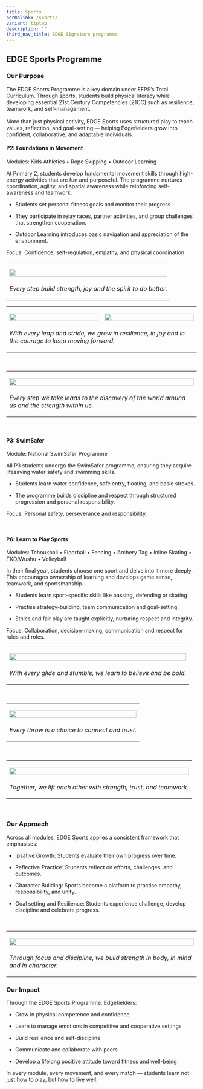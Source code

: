 ```yaml
---
title: Sports
permalink: /sports/
variant: tiptap
description: ""
third_nav_title: EDGE Signature programme
---
```

<h2>EDGE Sports Programme</h2>
<h3>Our Purpose</h3>
<p>The EDGE Sports Programme is a key domain under EFPS’s Total Curriculum.
Through sports, students build physical literacy while developing essential
21st Century Competencies (21CC) such as resilience, teamwork, and self-management.
<br>
<br>More than just physical activity, EDGE Sports uses structured play to
teach values, reflection, and goal-setting — helping Edgefielders grow
into confident, collaborative, and adaptable individuals.</p>
<p></p>
<h4>P2: Foundations in Movement</h4>
<p>Modules: Kids Athletics • Rope Skipping • Outdoor Learning</p>
<p>At Primary 2, students develop fundamental movement skills through high-energy
activities that are fun and purposeful. The programme nurtures coordination,
agility, and spatial awareness while reinforcing self-awareness and teamwork.</p>
<ul data-tight="true" class="tight">
<li>
<p>Students set personal fitness goals and monitor their progress.</p>
</li>
<li>
<p>They participate in relay races, partner activities, and group challenges
that strengthen cooperation.</p>
</li>
<li>
<p>Outdoor Learning introduces basic navigation and appreciation of the environment.</p>
</li>
</ul>
<p>Focus: Confidence, self-regulation, empathy, and physical coordination.
<br>
</p>
<table style="minWidth: 25px">
<colgroup>
<col>
</colgroup>
<tbody>
<tr>
<td rowspan="1" colspan="1">
<p></p>
<div class="isomer-image-wrapper">
<img style="width: 100%" height="auto" width="100%" alt="" src="/images/Every_step_build_strength__joy_and_the_spirit_to_do_better.jpg">
</div>
</td>
</tr>
<tr>
<td rowspan="1" colspan="1">
<p><em>Every step build strength, joy and the spirit to do better.</em>
<br>
</p>
</td>
</tr>
</tbody>
</table>
<table style="minWidth: 50px">
<colgroup>
<col>
<col>
</colgroup>
<tbody>
<tr>
<td rowspan="1" colspan="1">
<p></p>
<div class="isomer-image-wrapper">
<img style="width: 100%" height="auto" width="100%" alt="" src="/images/With_every_leap_and_stride__we_grow_in_resilience__in_joy_and_in_the_courage_to_keep_moving_forward_1.jpg">
</div>
</td>
<td rowspan="1" colspan="1">
<p></p>
<div class="isomer-image-wrapper">
<img style="width: 100%" height="auto" width="100%" alt="" src="/images/With_every_leap_and_stride__we_grow_in_resilience__in_joy_and_in_the_courage_to_keep_moving_forward_2.jpg">
</div>
</td>
</tr>
<tr>
<td rowspan="1" colspan="2">
<p><em>With every leap and stride, we grow in resilience, in joy and in the courage to keep moving forward.</em>
</p>
</td>
</tr>
</tbody>
</table>
<p>&nbsp;</p>
<table style="minWidth: 25px">
<colgroup>
<col>
</colgroup>
<tbody>
<tr>
<td rowspan="1" colspan="1">
<p></p>
<div class="isomer-image-wrapper">
<img style="width: 100%" height="auto" width="100%" alt="" src="/images/Every_step_we_take_leads_to_the_discovery_of_the_world_around_us_and_the_strength_within_us.png">
</div>
</td>
</tr>
<tr>
<td rowspan="1" colspan="1">
<p><em>Every step we take leads to the discovery of the world around us and the strength within us.</em>
</p>
</td>
</tr>
</tbody>
</table>
<p>&nbsp;</p>
<h4>P3: SwimSafer</h4>
<p>Module: National SwimSafer Programme</p>
<p>All P3 students undergo the SwimSafer programme, ensuring they acquire
lifesaving water safety and swimming skills.</p>
<ul data-tight="true" class="tight">
<li>
<p>Students learn water confidence, safe entry, floating, and basic strokes.</p>
</li>
<li>
<p>The programme builds discipline and respect through structured progression
and personal responsibility.</p>
</li>
</ul>
<p>Focus: Personal safety, perseverance and responsibility.</p>
<p>&nbsp;</p>
<h4>P6: Learn to Play Sports</h4>
<p>Modules: Tchoukball • Floorball • Fencing • Archery Tag • Inline Skating
• TKD/Wushu • Volleyball</p>
<p>In their final year, students choose one sport and delve into it more
deeply. This encourages ownership of learning and develops game sense,
teamwork, and sportsmanship.</p>
<ul data-tight="true" class="tight">
<li>
<p>Students learn sport-specific skills like passing, defending or skating.</p>
</li>
<li>
<p>Practise strategy-building, team communication and goal-setting.</p>
</li>
<li>
<p>Ethics and fair play are taught explicitly, nurturing respect and integrity.</p>
</li>
</ul>
<p>Focus: Collaboration, decision-making, communication and respect for rules
and roles.
<br>
</p>
<table style="minWidth: 25px">
<colgroup>
<col>
</colgroup>
<tbody>
<tr>
<td rowspan="1" colspan="1">
<p></p>
<div class="isomer-image-wrapper">
<img style="width: 100%" height="auto" width="100%" alt="" src="/images/With_every_glide_and_stumble__we_learn_to_believe_and_be_bold_.jpg">
</div>
</td>
</tr>
<tr>
<td rowspan="1" colspan="1">
<p><em>With every glide and stumble, we learn to believe and be bold.</em>
</p>
</td>
</tr>
</tbody>
</table>
<p>&nbsp;</p>
<table style="minWidth: 25px">
<colgroup>
<col>
</colgroup>
<tbody>
<tr>
<td rowspan="1" colspan="1">
<p></p>
<div class="isomer-image-wrapper">
<img style="width: 100%" height="auto" width="100%" alt="" src="/images/Every_throw_is_a_choice_to_connect_and_trust_.jpg">
</div>
</td>
</tr>
<tr>
<td rowspan="1" colspan="1">
<p><em>Every throw is a choice to connect and trust.</em>
</p>
</td>
</tr>
</tbody>
</table>
<p>&nbsp;</p>
<table style="minWidth: 25px">
<colgroup>
<col>
</colgroup>
<tbody>
<tr>
<td rowspan="1" colspan="1">
<p></p>
<div class="isomer-image-wrapper">
<img style="width: 100%" height="auto" width="100%" alt="" src="/images/Together__we_lift_each_other_with_strength__trust__and_teamwork_.jpg">
</div>
</td>
</tr>
<tr>
<td rowspan="1" colspan="1">
<p><em>Together, we lift each other with strength, trust, and teamwork.</em>
</p>
</td>
</tr>
</tbody>
</table>
<p>&nbsp;</p>
<h3>Our Approach</h3>
<p>Across all modules, EDGE Sports applies a consistent framework that emphasises:</p>
<ul data-tight="true" class="tight">
<li>
<p>Ipsative Growth: Students evaluate their own progress over time.</p>
</li>
<li>
<p>Reflective Practice: Students reflect on efforts, challenges, and outcomes.</p>
</li>
<li>
<p>Character Building: Sports become a platform to practise empathy, responsibility,
and unity.</p>
</li>
<li>
<p>Goal setting and Resilience: Students experience challenge, develop discipline
and celebrate progress.</p>
</li>
</ul>
<p>&nbsp;</p>
<table style="minWidth: 25px">
<colgroup>
<col>
</colgroup>
<tbody>
<tr>
<td rowspan="1" colspan="1">
<p></p>
<div class="isomer-image-wrapper">
<img style="width: 100%" height="auto" width="100%" alt="" src="/images/Through_focus_and_discipline__we_build_strength_in_body__in_mind_and_in_character_.png">
</div>
</td>
</tr>
<tr>
<td rowspan="1" colspan="1">
<p><em>Through focus and discipline, we build strength in body, in mind and in character.</em>
</p>
</td>
</tr>
</tbody>
</table>
<p></p>
<h3>Our Impact</h3>
<p>Through the EDGE Sports Programme, Edgefielders:</p>
<ul data-tight="true" class="tight">
<li>
<p>Grow in physical competence and confidence</p>
</li>
<li>
<p>Learn to manage emotions in competitive and cooperative settings</p>
</li>
<li>
<p>Build resilience and self-discipline</p>
</li>
<li>
<p>Communicate and collaborate with peers</p>
</li>
<li>
<p>Develop a lifelong positive attitude toward fitness and well-being</p>
</li>
</ul>
<p>In every module, every movement, and every match — students learn not
just how to play, but how to live well.</p>